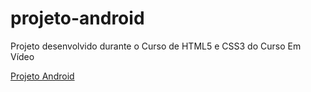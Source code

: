 # projeto-android
Projeto desenvolvido durante o Curso de HTML5 e CSS3 do Curso Em Vídeo

<a href = 'https://luccatrevisan.github.io/projeto-android/html/index.html'>Projeto Android</a>
